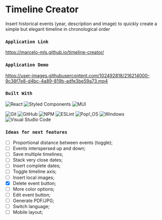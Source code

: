 # Timeline Creator
Insert historical events (year, description and image) to quickly create a simple but elegant timeline in chronological order

### `Application Link`
https://marcelo-mls.github.io/timeline-creator/

### `Application Demo`
https://user-images.githubusercontent.com/102492818/216214000-9c38f7e8-d4bc-4a89-819b-adfe3be59a73.mp4

### `Built With`

<!-- https://github.com/Ileriayo/markdown-badges -->
<div>

![React](https://img.shields.io/badge/react-%2320232a.svg?style=for-the-badge&logo=react&logoColor=%2361DAFB)
![Styled Components](https://img.shields.io/badge/styled--components-DB7093?style=for-the-badge&logo=styled-components&logoColor=white)
![MUI](https://img.shields.io/badge/MUI-%230081CB.svg?style=for-the-badge&logo=mui&logoColor=white)


![Git](https://img.shields.io/badge/git-%23F05033.svg?style=for-the-badge&logo=git&logoColor=white)
![GitHub](https://img.shields.io/badge/github-%23121011.svg?style=for-the-badge&logo=github&logoColor=white)
![NPM](https://img.shields.io/badge/NPM-%23000000.svg?style=for-the-badge&logo=npm&logoColor=white)
![ESLint](https://img.shields.io/badge/ESLint-4B3263?style=for-the-badge&logo=eslint&logoColor=white)
![Pop!\_OS](https://img.shields.io/badge/Pop!_OS-48B9C7?style=for-the-badge&logo=Pop!_OS&logoColor=white)
![Windows](https://img.shields.io/badge/Windows-0078D6?style=for-the-badge&logo=windows&logoColor=white)
![Visual Studio Code](https://img.shields.io/badge/Visual%20Studio%20Code-0078d7.svg?style=for-the-badge&logo=visual-studio-code&logoColor=white)

</div>

### `Ideas for next features`

- [ ] Proportional distance between events (toggle);
- [ ] Events interspersed up and down;
- [ ] Save multiple timelines;
- [ ] Stack very close dates;
- [ ] Insert complete dates;
- [ ] Toggle timeline axis;
- [ ] Insert local images;
- [x] Delete event button;
- [ ] More color options;
- [ ] Edit event button;
- [ ] Generate PDF/JPG;
- [ ] Switch language;
- [ ] Mobile layout;
